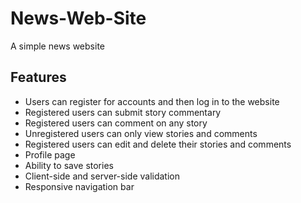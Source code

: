 # News-Web-Site
A simple news website

## Features ##
* Users can register for accounts and then log in to the website
* Registered users can submit story commentary
* Registered users can comment on any story
* Unregistered users can only view stories and comments
* Registered users can edit and delete their stories and comments
* Profile page
* Ability to save stories
* Client-side and server-side validation
* Responsive navigation bar